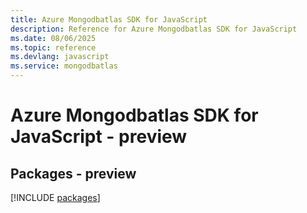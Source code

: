 ```yaml
---
title: Azure Mongodbatlas SDK for JavaScript
description: Reference for Azure Mongodbatlas SDK for JavaScript
ms.date: 08/06/2025
ms.topic: reference
ms.devlang: javascript
ms.service: mongodbatlas
---
```

# Azure Mongodbatlas SDK for JavaScript - preview
## Packages - preview
[!INCLUDE [packages](mongodbatlas-index.md)]